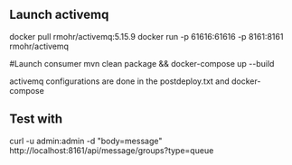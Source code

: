 ## Launch activemq
docker pull rmohr/activemq:5.15.9
docker run -p 61616:61616 -p 8161:8161 rmohr/activemq

#Launch consumer
mvn clean package && docker-compose up --build

activemq configurations are done in the postdeploy.txt and docker-compose

## Test with
curl -u admin:admin -d "body=message" http://localhost:8161/api/message/groups?type=queue
